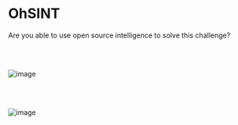 <h1>OhSINT</h1>
<p>Are you able to use open source intelligence to solve this challenge?</p>

<br>
<br>


![image](https://github.com/user-attachments/assets/ae85df9a-1355-4529-8e4f-0514c6e2a2be)

<br>
<br>

![image](https://github.com/user-attachments/assets/0333841a-930e-4343-8492-661645b9c5f2)



